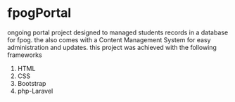 # fpogPortal
ongoing portal project designed to managed students records in a database for fpog. the also comes with a Content Management System for easy administration and updates.
this project was achieved with the following frameworks
1. HTML
2. CSS
3. Bootstrap
4. php-Laravel
